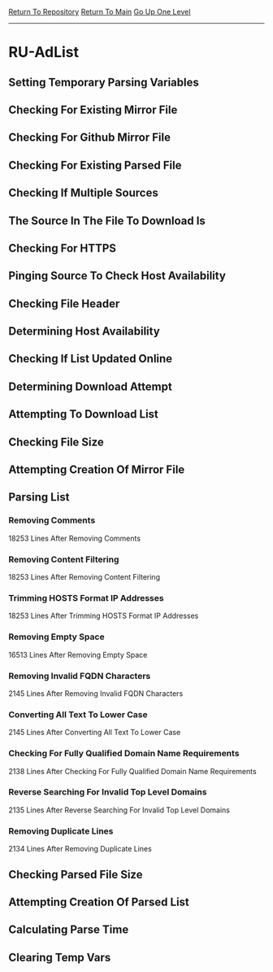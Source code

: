 [Return To Repository](https://github.com/deathbybandaid/piholeparser/)
[Return To Main](https://github.com/deathbybandaid/piholeparser/blob/master/RecentRunLogs/Mainlog.md)
[Go Up One Level](https://github.com/deathbybandaid/piholeparser/blob/master/RecentRunLogs/TopLevelScripts/30-Processing-Blacklists.md)
____________________________________
# RU-AdList
## Setting Temporary Parsing Variables
## Checking For Existing Mirror File
## Checking For Github Mirror File
## Checking For Existing Parsed File
## Checking If Multiple Sources
## The Source In The File To Download Is
## Checking For HTTPS
## Pinging Source To Check Host Availability
## Checking File Header
## Determining Host Availability
## Checking If List Updated Online
## Determining Download Attempt
## Attempting To Download List
## Checking File Size
## Attempting Creation Of Mirror File
## Parsing List
### Removing Comments
18253 Lines After Removing Comments
### Removing Content Filtering
18253 Lines After Removing Content Filtering
### Trimming HOSTS Format IP Addresses
18253 Lines After Trimming HOSTS Format IP Addresses
### Removing Empty Space
16513 Lines After Removing Empty Space
### Removing Invalid FQDN Characters
2145 Lines After Removing Invalid FQDN Characters
### Converting All Text To Lower Case
2145 Lines After Converting All Text To Lower Case
### Checking For Fully Qualified Domain Name Requirements
2138 Lines After Checking For Fully Qualified Domain Name Requirements
### Reverse Searching For Invalid Top Level Domains
2135 Lines After Reverse Searching For Invalid Top Level Domains
### Removing Duplicate Lines
2134 Lines After Removing Duplicate Lines
## Checking Parsed File Size
## Attempting Creation Of Parsed List
## Calculating Parse Time
## Clearing Temp Vars
